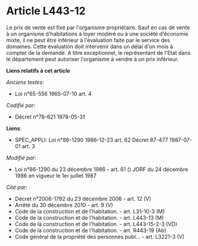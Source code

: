 # Article L443-12

Le prix de vente est fixé par l'organisme propriétaire. Sauf en cas de vente à un organisme d'habitations à loyer modéré ou à
une société d'économie mixte, il ne peut être inférieur à l'évaluation faite par le service des domaines. Cette évaluation
doit intervenir dans un délai d'un mois à compter de la demande. A titre exceptionnel, le représentant de l'Etat dans le
département peut autoriser l'organisme à vendre à un prix inférieur.

**Liens relatifs à cet article**

_Anciens textes_:

  - Loi n°65-556 1965-07-10 art. 4

_Codifié par_:

  - Décret n°78-621 1978-05-31

**Liens**:

  - SPEC_APPLI: Loi n°86-1290 1986-12-23 art. 62 Décret 87-477 1987-07-01 art. 3

_Modifié par_:

  - Loi n°86-1290 du 23 décembre 1986 - art. 61 () JORF du 24 décembre 1986 en vigueur le 1er juillet 1987

_Cité par_:

  - Décret n°2006-1792 du 23 décembre 2006 - art. 12 (V)
  - Arrêté du 30 décembre 2010 - art. 9 (V)
  - Code de la construction et de l'habitation. - art. L31-10-3 (M)
  - Code de la construction et de l'habitation. - art. L443-13 (M)
  - Code de la construction et de l'habitation. - art. L443-15-2-3 (VD)
  - Code de la construction et de l'habitation. - art. R443-19 (Ab)
  - Code général de la propriété des personnes publ... - art. L3221-3 (V)
